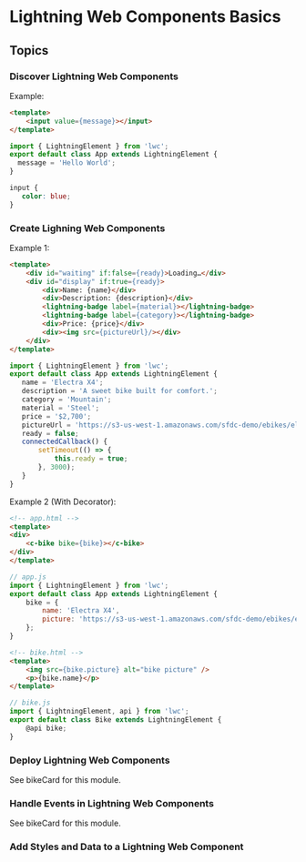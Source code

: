 # Lightning Web Components Basics

## Topics

### Discover Lightning Web Components

Example:

```HTML
<template>
    <input value={message}></input>
</template>
```

```JavaScript
import { LightningElement } from 'lwc';
export default class App extends LightningElement {
  message = 'Hello World';
}
```

```CSS
input {
   color: blue;
}
```

### Create Lighning Web Components

Example 1:

```HTML
<template>
    <div id="waiting" if:false={ready}>Loading…</div>
    <div id="display" if:true={ready}>
        <div>Name: {name}</div>
        <div>Description: {description}</div>
        <lightning-badge label={material}></lightning-badge>
        <lightning-badge label={category}></lightning-badge>
        <div>Price: {price}</div>
        <div><img src={pictureUrl}/></div>
    </div>
</template>
```

```JavaScript
import { LightningElement } from 'lwc';
export default class App extends LightningElement {
   name = 'Electra X4';
   description = 'A sweet bike built for comfort.';
   category = 'Mountain';
   material = 'Steel';
   price = '$2,700';
   pictureUrl = 'https://s3-us-west-1.amazonaws.com/sfdc-demo/ebikes/electrax4.jpg';
   ready = false;
   connectedCallback() {
       setTimeout(() => {
           this.ready = true;
       }, 3000);
   }
}
```

Example 2 (With Decorator):

```HTML
<!-- app.html -->
<template>
<div>
    <c-bike bike={bike}></c-bike>
</div>
</template>
```

```JavaScript
// app.js
import { LightningElement } from 'lwc';
export default class App extends LightningElement {
    bike = {
        name: 'Electra X4',
        picture: 'https://s3-us-west-1.amazonaws.com/sfdc-demo/ebikes/electrax4.jpg'
    };
}
```

```HTML
<!-- bike.html -->
<template>
    <img src={bike.picture} alt="bike picture" />
    <p>{bike.name}</p>
</template>
```

```JavaScript
// bike.js
import { LightningElement, api } from 'lwc';
export default class Bike extends LightningElement {
    @api bike;
}
```

### Deploy Lightning Web Components

See bikeCard for this module.

### Handle Events in Lightning Web Components

See bikeCard for this module.

### Add Styles and Data to a Lightning Web Component
